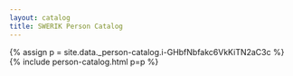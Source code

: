 ```yaml
---
layout: catalog
title: SWERIK Person Catalog
---
```

{% assign p = site.data._person-catalog.i-GHbfNbfakc6VkKiTN2aC3c %}
{% include person-catalog.html p=p %}

